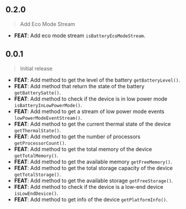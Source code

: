 ## 0.2.0

> Add Eco Mode Stream   

- **FEAT**: Add eco mode stream `isBatteryEcoModeStream`.

## 0.0.1

> Initial release   

- **FEAT**: Add method to get the level of the battery `getBatteryLevel()`.
- **FEAT**: Add method that return the state of the battery `getBatterySatte()`.
- **FEAT**: Add method to check if the device is in low power mode `isBatteryInLowPowerMode()`.
- **FEAT**: Add method to get a stream of low power mode events `lowPowerModeEventStream()`.
- **FEAT**: Add method to get the current thermal state of the device `getThermalState()`.
- **FEAT**: Add method to get the number of processors `getProcessorCount()`.
- **FEAT**: Add method to get the total memory of the device `getTotalMemory()`.
- **FEAT**: Add method to get the available memory `getFreeMemory()`.
- **FEAT**: Add method to get the total storage capacity of the device `getTotalStorage()`.
- **FEAT**: Add method to get the available storage `getFreeStorage()`.
- **FEAT**: Add method to check if the device is a low-end device `isLowEndDevice()`.
- **FEAT**: Add method to get info of the device `getPlatformInfo()`.
